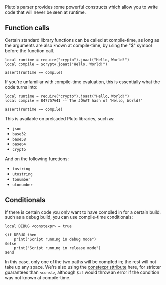 Pluto's parser provides some powerful constructs which allow you to write code that will never be seen at runtime.

## Function calls

Certain standard library functions can be called at compile-time, as long as the arguments are also known at compile-time, by using the "$" symbol before the function call.

```pluto showLineNumbers
local runtime = require("crypto").joaat("Hello, World!")
local compile = $crypto.joaat("Hello, World!")

assert(runtime == compile)
```
If you're unfamiliar with compile-time evaluation, this is essentially what the code turns into:
```pluto showLineNumbers
local runtime = require("crypto").joaat("Hello, World!")
local compile = 847757641 -- The JOAAT hash of "Hello, World!"

assert(runtime == compile)
```

This is available on preloaded Pluto libraries, such as:
- `json`
- `base32`
- `base58`
- `base64`
- `crypto`

And on the following functions:
- `tostring`
- `utostring`
- `tonumber`
- `utonumber`

## Conditionals

If there is certain code you only want to have compiled in for a certain build, such as a debug build, you can use compile-time conditionals:

```pluto
local DEBUG <constexpr> = true

$if DEBUG then
    print("Script running in debug mode")
$else
    print("Script running in release mode")
$end
```

In this case, only one of the two paths will be compiled in; the rest will not take up any space. We're also using the [constexpr attribute](<Constexpr Attribute>) here, for stricter guarantees than `<const>`, although `$if` would throw an error if the condition was not known at compile-time.
